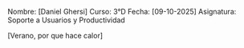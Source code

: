 Nombre: [Daniel Ghersi]
Curso: 3°D
Fecha: [09-10-2025]
Asignatura: Soporte a Usuarios y Productividad

[Verano,  por que hace calor]
